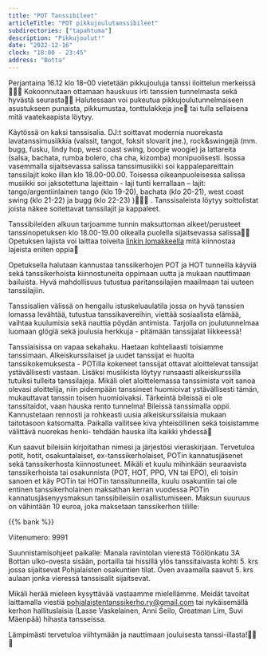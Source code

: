 ```yaml
---
title: "POT Tanssibileet"
articleTitle: "POT pikkujoulutanssibileet"
subdirectories: ["tapahtuma"]
description: "Pikkujoulut!"
date: "2022-12-16"
clock: "18:00 - 23:45"
address: "Botta"
---
```


Perjantaina 16.12 klo 18–00 vietetään pikkujouluja tanssi iloittelun merkeissä🎅🎺🎷 Kokoonnutaan ottamaan hauskuus irti tanssien tunnelmasta sekä hyvästä seurasta💃🕺 Halutessaan voi pukeutua pikkujoulutunnelmaiseen asustukseen punaista, pikkumustaa, tonttulakkeja jne🎅 tai tulla sellaisena mitä vaatekaapista löytyy.

Käytössä on kaksi tanssisalia. DJ:t soittavat modernia nuorekasta lavatanssimusiikkia (valssit, tangot, foksit slovarit jne.), rock&swingejä (mm. bugg, fusku, lindy hop, west coast swing, boogie woogie) ja lattareita (salsa, bachata, rumba bolero, cha cha, kizomba) monipuolisesti. Isossa vasemmalla sijaitsevassa salissa tanssimusiikki soi kappalepareittain tanssilajit koko illan klo 18.00-00.00. Toisessa oikeanpuoleisessa salissa musiikki soi jaksotettuna lajeittain - laji tunti kerrallaan – lajit: tango/argentiinlainen tango (klo 19-20), bachata (klo 20-21), west coast swing (klo 21-22) ja bugg (klo 22-23) )🎺🎷🎼 . Tanssisaleista löytyy soittolistat joista näkee soitettavat tanssilajit ja kappaleet.

Tanssibileiden alkuun tarjoamme tunnin maksuttoman alkeet/perusteet tanssinopetuksen klo 18.00-19.00 oikealla puolella sijaitsevassa salissa💃🕺 Opetuksen lajista voi laittaa toiveita [linkin lomakkeella](https://docs.google.com/forms/d/e/1FAIpQLSf0RGkah8_3OTXenZ0jSe1AKK3EpzM6LZqAfrKtvjxzysqc8A/viewform?fbclid=IwAR2OE-ahB5N7i_YtupJWEAWAxYJa9cB9t97QUF1N4t4J6gomX2Y9s2_DaXU) mitä kiinnostaa lajeista eniten oppia🙂

Opetuksella halutaan kannustaa tanssikerhojen POT ja HOT tunneilla käyviä sekä tanssikerhoista kiinnostuneita oppimaan uutta ja mukaan nauttimaan bailuista. Hyvä mahdollisuus tutustua paritanssilajien maailmaan tai uuteen tanssilajiin.

Tanssisalien välissä on hengailu istuskeluaulatila jossa on hyvä tanssien lomassa levähtää, tutustua tanssikavereihin, viettää sosiaalista elämää, vaihtaa kuulumisia sekä nauttia pöydän antimista. Tarjolla on joulutunnelmaa luomaan glögiä sekä joulusia herkkuja - pitämään tanssijalat liikkeessä!

Tanssiaisissa on vapaa sekahaku. Haetaan kohteliaasti toisiamme tanssimaan. Alkeiskurssilaiset ja uudet tanssijat ei huolta tanssikokemuksesta - POTilla kokeneet tanssijat ottavat aloittelevat tanssijat ystävällisesti vastaan. Lisäksi musiikista löytyy runsaasti alkeiskurssilla tutuiksi tulleita tanssilajeja. Mikäli olet aloittelemassa tanssimista voit sanoa olevasi aloittelija, niin pidempään tanssineet huomioivat ystävällisesti tämän, mukauttavat tanssin toisen huomioivaksi. Tärkeintä bileissä ei ole tanssitaidot, vaan hauska rento tunnelma! Bileissä tanssimalla oppii. Kannustetaan rennosti ja rohkeasti uusia alkeiskurssilaisia mukaan taitotasoon katsomatta. Paikalla vallitsee kiva yhteisöllinen sekä toisistamme välittävä nuorekas henki- tehdään hauska ilta kaikki yhdessä🙂

Kun saavut bileisiin kirjoitathan nimesi ja järjestösi vieraskirjaan. Tervetuloa potit, hotit, osakuntalaiset, ex-tanssikerholaiset, POTin kannatusjäsenet sekä tanssikerhosta kiinnostuneet. Mikäli et kuulu mihinkään seuraavista tanssikerhoista tai osakunnista (POT, HOT, PPO, VN tai EPO), eli toisin sanoen et käy POTin tai HOTin tanssitunneilla, kuulu osakuntiin tai ole entinen tanssikerholainen maksathan kerran vuodessa POTin kannatusjäsenyysmaksun tanssibileisiin osallistumiseen. Maksun suuruus on vähintään 10 euroa, joka maksetaan tanssikerhon tilille:

{{% bank %}}

Viitenumero: 9991

Suunnistamisohjeet paikalle: Manala ravintolan vierestä Töölönkatu 3A Bottan ulko-ovesta sisään, portailla tai hissillä ylös tanssitaivasta kohti 5. krs jossa sijaitsevat Pohjalaisten osakuntien tilat. Oven avaamalla saavut 5. krs aulaan jonka vieressä tanssisalit sijaitsevat.

Mikäli herää mieleen kysyttävää vastaamme mielellämme. Meidät tavoitat laittamalla viestiä pohjalaistentanssikerho.ry@gmail.com tai nykäisemällä kerhon hallituslaisia (Lasse Vaskelainen, Anni Seilo, Greatman Lim, Suvi Mäenpää) hihasta tansseissa.

Lämpimästi tervetuloa viihtymään ja nauttimaan jouluisesta tanssi-illasta!🎅💃🕺
